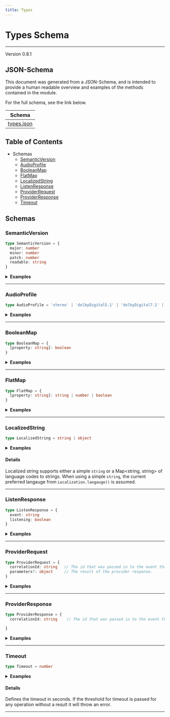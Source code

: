 ```yaml
---
title: Types
---
```

# Types Schema
---
Version 0.8.1


## JSON-Schema
This document was generated from a JSON-Schema, and is intended to provide a human readable overview and examples of the methods contained in the module.

For the full schema, see the link below.

| Schema |
|--------|
| [types.json](https://github.com/rdkcentral/firebolt-openrpc/blob/feature/badger-parity/src/schemas/types.json) |

## Table of Contents
 
 - Schemas
    - [SemanticVersion](#semanticversion)
    - [AudioProfile](#audioprofile)
    - [BooleanMap](#booleanmap)
    - [FlatMap](#flatmap)
    - [LocalizedString](#localizedstring)
    - [ListenResponse](#listenresponse)
    - [ProviderRequest](#providerrequest)
    - [ProviderResponse](#providerresponse)
    - [Timeout](#timeout)


## Schemas

### SemanticVersion

```typescript
type SemanticVersion = {
  major: number
  minor: number
  patch: number
  readable: string
}
```




<details>
  <summary><b>Examples</b></summary>

```json
```

</details>




---

### AudioProfile

```typescript
type AudioProfile = 'stereo' | 'dolbyDigital5.1' | 'dolbyDigital7.1' | 'dolbyDigital5.1+' | 'dolbyDigital7.1+' | 'dolbyAtmos'
```




<details>
  <summary><b>Examples</b></summary>

```json
```

</details>




---

### BooleanMap

```typescript
type BooleanMap = {
  [property: string]: boolean
}
```




<details>
  <summary><b>Examples</b></summary>

```json
```

</details>




---

### FlatMap

```typescript
type FlatMap = {
  [property: string]: string | number | boolean
}
```




<details>
  <summary><b>Examples</b></summary>

```json
```

</details>




---

### LocalizedString

```typescript
type LocalizedString = string | object
```




<details>
  <summary><b>Examples</b></summary>

```json
"A simple string, with no language code"

{
  "en": "This is english",
  "es": "esto es español"
}
```

</details>


#### Details

Localized string supports either a simple `string` or a Map<string, string> of language codes to strings. When using a simple `string`, the current preferred langauge from `Localization.langauge()` is assumed.


---

### ListenResponse

```typescript
type ListenResponse = {
  event: string
  listening: boolean
}
```




<details>
  <summary><b>Examples</b></summary>

```json
```

</details>




---

### ProviderRequest

```typescript
type ProviderRequest = {
  correlationId: string   // The id that was passed in to the event that triggered a provider method to be called
  parameters?: object     // The result of the provider response.
}
```




<details>
  <summary><b>Examples</b></summary>

```json
```

</details>




---

### ProviderResponse

```typescript
type ProviderResponse = {
  correlationId: string    // The id that was passed in to the event that triggered a provider method to be called

}
```




<details>
  <summary><b>Examples</b></summary>

```json
```

</details>




---

### Timeout

```typescript
type Timeout = number
```




<details>
  <summary><b>Examples</b></summary>

```json
```

</details>


#### Details

Defines the timeout in seconds. If the threshold for timeout is passed for any operation without a result it will throw an error.


---


